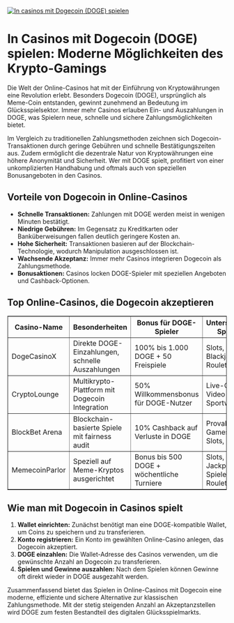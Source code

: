 [![In casinos mit Dogecoin (DOGE) spielen](https://123-caf.pages.dev/gitsignup.png)](https://vrmoo.ru/Bt82HjjY)

<h1>In Casinos mit Dogecoin (DOGE) spielen: Moderne Möglichkeiten des Krypto-Gamings</h1> <p>Die Welt der Online-Casinos hat mit der Einführung von Kryptowährungen eine Revolution erlebt. Besonders Dogecoin (DOGE), ursprünglich als Meme-Coin entstanden, gewinnt zunehmend an Bedeutung im Glücksspielsektor. Immer mehr Casinos erlauben Ein- und Auszahlungen in DOGE, was Spielern neue, schnelle und sichere Zahlungsmöglichkeiten bietet.</p> <p>Im Vergleich zu traditionellen Zahlungsmethoden zeichnen sich Dogecoin-Transaktionen durch geringe Gebühren und schnelle Bestätigungszeiten aus. Zudem ermöglicht die dezentrale Natur von Kryptowährungen eine höhere Anonymität und Sicherheit. Wer mit DOGE spielt, profitiert von einer unkomplizierten Handhabung und oftmals auch von speziellen Bonusangeboten in den Casinos.</p> <h2>Vorteile von Dogecoin in Online-Casinos</h2> <ul>   <li><strong>Schnelle Transaktionen:</strong> Zahlungen mit DOGE werden meist in wenigen Minuten bestätigt.</li>   <li><strong>Niedrige Gebühren:</strong> Im Gegensatz zu Kreditkarten oder Banküberweisungen fallen deutlich geringere Kosten an.</li>   <li><strong>Hohe Sicherheit:</strong> Transaktionen basieren auf der Blockchain-Technologie, wodurch Manipulation ausgeschlossen ist.</li>   <li><strong>Wachsende Akzeptanz:</strong> Immer mehr Casinos integrieren Dogecoin als Zahlungsmethode.</li>   <li><strong>Bonusaktionen:</strong> Casinos locken DOGE-Spieler mit speziellen Angeboten und Cashback-Optionen.</li> </ul> <h2>Top Online-Casinos, die Dogecoin akzeptieren</h2> <table border="1" cellpadding="8" cellspacing="0">   <thead>     <tr>       <th>Casino-Name</th>       <th>Besonderheiten</th>       <th>Bonus für DOGE-Spieler</th>       <th>Unterstützte Spiele</th>     </tr>   </thead>   <tbody>     <tr>       <td>DogeCasinoX</td>       <td>Direkte DOGE-Einzahlungen, schnelle Auszahlungen</td>       <td>100% bis 1.000 DOGE + 50 Freispiele</td>       <td>Slots, Poker, Blackjack, Roulette</td>     </tr>     <tr>       <td>CryptoLounge</td>       <td>Multikrypto-Plattform mit Dogecoin Integration</td>       <td>50% Willkommensbonus für DOGE-Nutzer</td>       <td>Live-Casino, Video-Slots, Sportwetten</td>     </tr>     <tr>       <td>BlockBet Arena</td>       <td>Blockchain-basierte Spiele mit fairness audit</td>       <td>10% Cashback auf Verluste in DOGE</td>       <td>Provably Fair Games, Slots, Keno</td>     </tr>     <tr>       <td>MemecoinParlor</td>       <td>Speziell auf Meme-Kryptos ausgerichtet</td>       <td>Bonus bis 500 DOGE + wöchentliche Turniere</td>       <td>Slots, Jackpot-Spiele, Roulette</td>     </tr>   </tbody> </table> <h2>Wie man mit Dogecoin in Casinos spielt</h2> <ol>   <li><strong>Wallet einrichten:</strong> Zunächst benötigt man eine DOGE-kompatible Wallet, um Coins zu speichern und zu transferieren.</li>   <li><strong>Konto registrieren:</strong> Ein Konto im gewählten Online-Casino anlegen, das Dogecoin akzeptiert.</li>   <li><strong>DOGE einzahlen:</strong> Die Wallet-Adresse des Casinos verwenden, um die gewünschte Anzahl an Dogecoin zu transferieren.</li>   <li><strong>Spielen und Gewinne auszahlen:</strong> Nach dem Spielen können Gewinne oft direkt wieder in DOGE ausgezahlt werden.</li> </ol> <p>Zusammenfassend bietet das Spielen in Online-Casinos mit Dogecoin eine moderne, effiziente und sichere Alternative zur klassischen Zahlungsmethode. Mit der stetig steigenden Anzahl an Akzeptanzstellen wird DOGE zum festen Bestandteil des digitalen Glücksspielmarkts.</p>